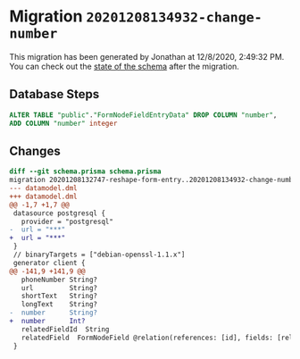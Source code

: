 # Migration `20201208134932-change-number`

This migration has been generated by Jonathan at 12/8/2020, 2:49:32 PM.
You can check out the [state of the schema](./schema.prisma) after the migration.

## Database Steps

```sql
ALTER TABLE "public"."FormNodeFieldEntryData" DROP COLUMN "number",
ADD COLUMN "number" integer   
```

## Changes

```diff
diff --git schema.prisma schema.prisma
migration 20201208132747-reshape-form-entry..20201208134932-change-number
--- datamodel.dml
+++ datamodel.dml
@@ -1,7 +1,7 @@
 datasource postgresql {
   provider = "postgresql"
-  url = "***"
+  url = "***"
 }
 // binaryTargets = ["debian-openssl-1.1.x"]
 generator client {
@@ -141,9 +141,9 @@
   phoneNumber String?
   url         String?
   shortText   String?
   longText    String?
-  number      String?
+  number      Int?
   relatedFieldId  String
   relatedField  FormNodeField @relation(references: [id], fields: [relatedFieldId])
 }
```


